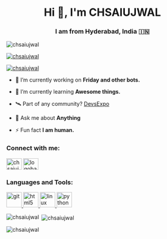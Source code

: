 <h1 align="center">Hi 👋, I'm CHSAIUJWAL</h1>
<h3 align="center">I am from Hyderabad, India 🇮🇳</h3>

<p align="left"> <img src="https://komarev.com/ghpvc/?username=chsaiujwal&label=Profile%20views&color=0e75b6&style=flat" alt="chsaiujwal" /> </p>

<p align="left"> <a href="https://github.com/ryo-ma/github-profile-trophy"><img src="https://github-profile-trophy.vercel.app/?username=chsaiujwal" alt="chsaiujwal" /></a> </p>

<p align="left"> <a href="https://twitter.com/chsaiujwal" target="blank"><img src="https://img.shields.io/twitter/follow/chsaiujwal?logo=twitter&style=for-the-badge" alt="chsaiujwal" /></a> </p>

- 🔭 I’m currently working on **Friday and other bots.**

- 🌱 I’m currently learning **Awesome things.**

- 🛰️ Part of any community? [DevsExpo](https://github.com/DevsExpo)

- 💬 Ask me about **Anything**

- ⚡ Fun fact **I am human.**

<h3 align="left">Connect with me:</h3>
<p align="left">
<a href="https://twitter.com/chsaiujwal" target="blank"><img align="center" src="https://cdn.jsdelivr.net/npm/simple-icons@3.0.1/icons/twitter.svg" alt="chsaiujwal" height="30" width="40" /></a>
<a href="https://instagram.com/logobang" target="blank"><img align="center" src="https://cdn.jsdelivr.net/npm/simple-icons@3.0.1/icons/instagram.svg" alt="logobang" height="30" width="40" /></a>
</p>

<h3 align="left">Languages and Tools:</h3>
<p align="left"> <a href="https://git-scm.com/" target="_blank"> <img src="https://www.vectorlogo.zone/logos/git-scm/git-scm-icon.svg" alt="git" width="40" height="40"/> </a> <a href="https://www.w3.org/html/" target="_blank"> <img src="https://devicons.github.io/devicon/devicon.git/icons/html5/html5-original-wordmark.svg" alt="html5" width="40" height="40"/> </a> <a href="https://www.linux.org/" target="_blank"> <img src="https://devicons.github.io/devicon/devicon.git/icons/linux/linux-original.svg" alt="linux" width="40" height="40"/> </a> <a href="https://www.python.org" target="_blank"> <img src="https://devicons.github.io/devicon/devicon.git/icons/python/python-original.svg" alt="python" width="40" height="40"/> </a> </p>

<p><img align="left" src="https://github-readme-stats.vercel.app/api/top-langs?username=chsaiujwal&show_icons=true&locale=en&layout=compact" alt="chsaiujwal" /></p>

<p>&nbsp;<img align="center" src="https://github-readme-stats.vercel.app/api?username=chsaiujwal&show_icons=true&locale=en" alt="chsaiujwal" /></p>

<p><img align="center" src="https://github-readme-streak-stats.herokuapp.com/?user=chsaiujwal&" alt="chsaiujwal" /></p>
